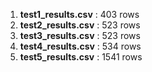 1. **test1_results.csv** : 403 rows
2. **test2_results.csv** : 523 rows
3. **test3_results.csv** : 523 rows
4. **test4_results.csv** : 534 rows
5. **test5_results.csv** : 1541 rows